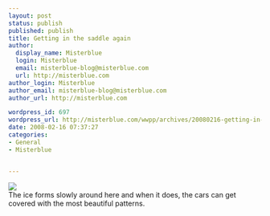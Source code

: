 ```yaml
---
layout: post
status: publish
published: publish
title: Getting in the saddle again
author:
  display_name: Misterblue
  login: Misterblue
  email: misterblue-blog@misterblue.com
  url: http://misterblue.com
author_login: Misterblue
author_email: misterblue-blog@misterblue.com
author_url: http://misterblue.com

wordpress_id: 697
wordpress_url: http://misterblue.com/wwpp/archives/20080216-getting-in-the-saddle-again
date: 2008-02-16 07:37:27
categories:
- General
- Misterblue


---
```

<div class="g2image_float_left"><a href="/images/oldimages/IMG_1374.jpg"><img src="/images/oldimages/thumb/IMG_1374.jpg" class="oldImageThumb"/></a></div>The ice forms slowly around here and when it does, the cars can get covered with the most beautiful patterns.
